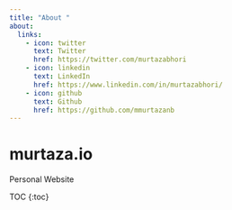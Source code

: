 ```yaml
---
title: "About "
about:
  links:
    - icon: twitter
      text: Twitter
      href: https://twitter.com/murtazabhori
    - icon: linkedin
      text: LinkedIn
      href: https://www.linkedin.com/in/murtazabhori/
    - icon: github
      text: Github
      href: https://github.com/mmurtazanb
---
```

# murtaza.io
Personal Website

TOC
{:toc}
